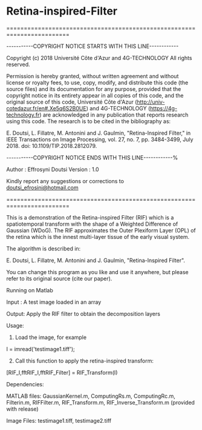 # Retina-inspired-Filter
========================================================================

-----------COPYRIGHT NOTICE STARTS WITH THIS LINE------------

Copyright (c) 2018 Université Côte d'Azur and 4G-TECHNOLOGY All rights reserved.

Permission is hereby granted, without written agreement and without license or royalty fees, to use, copy,  modify, and distribute this code (the source files) and its documentation for any purpose, provided that the copyright notice in its entirety appear in all copies of this code, and the original source of this code, Université Côte d'Azur (http://univ-cotedazur.fr/en#.Xe5q6S2B0UE) and 4G-TECHNOLOGY (https://4g-technology.fr) are acknowledged in any publication that reports research using this code. The research is to be cited in the bibliography as:

E. Doutsi, L. Fillatre, M. Antonini and J. Gaulmin, "Retina-Inspired Filter," in IEEE Transactions on Image Processing, vol. 27, no. 7, pp. 3484-3499, July 2018. doi: 10.1109/TIP.2018.2812079.

-----------COPYRIGHT NOTICE ENDS WITH THIS LINE------------%

Author  : Effrosyni Doutsi
Version : 1.0

Kindly report any suggestions or corrections to doutsi_efrosini@hotmail.com

========================================================================

This is a demonstration of the Retina-inspired Filter (RIF) which is a spatiotemporal transform  with the shape of a Weighted Difference of Gaussian (WDoG).  The RIF approximates the Outer Plexiform Layer (OPL) of the retina which is the innest multi-layer tissue of the early visual system.

The algorithm is described in:

E. Doutsi, L. Fillatre, M. Antonini and J. Gaulmin, "Retina-Inspired Filter".

You can change this program as you like and use it anywhere, but please refer to its original source (cite our paper).

Running on Matlab 

Input : A test image loaded in an array

Output: Apply the RIF filter to obtain the decomposition layers  

Usage:

1. Load the image, for example

  I = imread('testimage1.tiff'); 

2. Call this function to apply the retina-inspired transform:

  [RIF_I,fftRIF_I,fftRIF_Filter] = RIF_Transform(I)

Dependencies: 

MATLAB files:  GaussianKernel.m, ComputingRs.m, ComputingRc.m, Filterin.m, RIFFilter.m, RIF_Transform.m, RIF_Inverse_Transform.m  (provided with release)

Image Files: testimage1.tiff, testimage2.tiff
